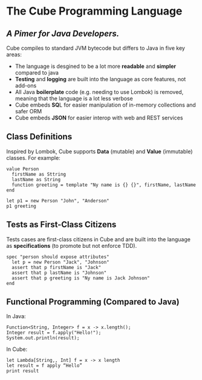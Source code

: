 # The Cube Programming Language
## _A Pimer for Java Developers._

Cube compiles to standard JVM bytecode but differs to Java in five key areas:

- The language is desgined to be a lot more **readable** and **simpler** compared to java
- **Testing** and **logging** are built into the language as core features, not add-ons
- All Java **boilerplate** code (e.g. needing to use Lombok) is removed, meaning that the language is a lot less verbose
- Cube embeds **SQ**L for easier manipulation of in-memory collections and safer ORM
- Cube embeds **JSON** for easier interop with web and REST services

## Class Definitions

Inspired by Lombok, Cube supports **Data** (mutable) and **Value** (immutable) classes. For example:

```
value Person
  firstName as Sttring
  lastName as String
  function greeting = template "Ny name is {} {}", firstName, lastName
end

let p1 = new Person "John", "Anderson"
p1 greeting
```

## Tests as First-Class Citizens

Tests cases are first-class citizens in Cube and are built into the language as **specifications** (to promote  but not enforce TDD).

```
spec "person should expose attributes"
  let p = new Person "Jack", "Johnson"
  assert that p firstName is "Jack"
  assert that p lastName is "Johnson"
  assert that p greeting is "Ny name is Jack Johnson"
end
```

## Functional Programming (Compared to Java)

In Java:

```
Function<String, Integer> f = x -> x.length();
Integer result = f.apply("Hello!"); 
System.out.println(result);
```

In Cube:

```
let Lambda[String,, Int] f = x -> x length
let result = f apply “Hello”
print result
```
